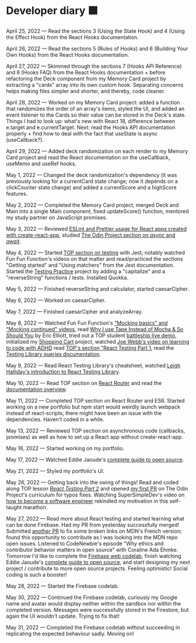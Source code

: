 # Developer diary 🟩

April 25, 2022 — Read the sections 3 (Using the State Hook) and 4 (Using the Effect Hook) from the React Hooks documentation.

April 26, 2022 — Read the sections 5 (Rules of Hooks) and 6 (Building Your Own Hooks) from the React Hooks documentation.

April 27, 2022 — Skimmed through the sections 7 (Hooks API Reference) and 8 (Hooks FAQ) from the React Hooks documentation + before refactoring the Deck component from my Memory Card project by extracting a "cards" array into its own custom hook. Separating concerns helps making files simpler and shorter, and thereby, code cleaner.

April 28, 2022 — Worked on my Memory Card project: added a function that randomizes the order of an array's items, styled the UI, and added an event listener to the Cards so their value can be stored in the Deck's state. Things I had to look up: what's new with React 18, difference between e.target and e.currentTarget. Next: read the Hooks API documentation properly + find how to deal with the fact that useState is async (useCallback?).

April 29, 2022 — Added deck randomization on each render to my Memory Card project and read the React documentation on the useCallback, useMemo and useRef hooks.

May 1, 2022 — Changed the deck randomization's dependency (it was previously looking for a currentCard state change; now it depends on a clickCounter state change) and added a currentScore and a highScore features.  

May 2, 2022 — Completed the Memory Card project; merged Deck and Main into a single Main component, fixed updateScore() function, mentored my study partner on JavaScript promises.  

May 3, 2022 — Reviewed [ESLint and Prettier usage for React apps created with create-react-app](https://www.youtube.com/watch?v=bfyI9yl3qfE), studied [The Odin Project section on *async* and *await*](https://www.theodinproject.com/lessons/node-path-javascript-async-and-await).  

May 4, 2022 — Started [TOP section on testing](https://www.theodinproject.com/lessons/node-path-javascript-testing-basics) with Jest; notably watched Fun Fun Function's videos on that matter and read/practiced the sections "Getting started" and "Using matchers" from the Jest documentation. Started the [Testing Practice](https://www.theodinproject.com/lessons/node-path-javascript-testing-practice) project by adding a "capitalize" and a "reverseString" functions / tests. Installed Quokka.

May 5, 2022 — Finished reverseString and calculator, started caesarCipher.

May 6, 2022 — Worked on caesarCipher.

May 7, 2022 — Finished caesarCipher and analyzeArray.

May 8, 2022 — Watched Fun Fun Function's ["Mocking basics" and "Mocking continued" videos](https://www.youtube.com/watch?v=3PjdxjWK0F0&list=PL0zVEGEvSaeF_zoW9o66wa_UCNE3a7BEr&index=4), read [Why I use Tape Instead of Mocha & So Should You](https://medium.com/javascript-scene/why-i-use-tape-instead-of-mocha-so-should-you-6aa105d8eaf4) by Eric Elliott, tried out a TOP student [battleship live demo](https://benders-battleship.netlify.app/), initialized my [Shopping Cart](https://www.theodinproject.com/lessons/node-path-javascript-shopping-cart) project, watched [Joe Webb's video on learning to code with ADHD](https://youtu.be/GOQI8Mn9RCk) read [TOP's section "React Testing Part 1](https://www.theodinproject.com/lessons/node-path-javascript-react-testing-part-1), read the [Testing Library queries documentation](https://testing-library.com/docs/queries/about/).  

May 9, 2022 — Read React Testing Library's cheatsheet, watched [Leigh Halliday's introduction to React Testing Library](https://www.youtube.com/watch?v=YQLn7ycfzEo&t=0).  

May 10, 2022 — Read TOP section on [React Router](https://www.theodinproject.com/lessons/node-path-javascript-router) and read the [documentation overview](https://reactrouter.com/docs/en/v6/getting-started/overview).

May 11, 2022 — Completed TOP section on React Router and ES6. Started working on a new portfolio but npm start would weirdly launch webpack instead of react-scripts, there might have been an issue with the dependencies. Haven't coded in a while.

May 13, 2022 — Reviewed TOP section on asynchronous code (callbacks, promises) as well as how to set up a React app without create-react-app.

May 16, 2022 — Started working on my portfolio.

May 17, 2022 — Watched Eddie Jaoude's [complete guide to open source](https://www.youtube.com/watch?v=yzeVMecydCE).

May 21, 2022 — Styled my portfolio's UI.

May 26, 2022 — Getting back into the swing of things! Read and coded along TOP lesson *[React Testing Part 2](https://www.theodinproject.com/lessons/node-path-javascript-react-testing-part-2)* and opened [my first PR](https://github.com/TheOdinProject/curriculum/pull/24163) on The Odin Project's curriculum for typos fixes. Watching SuperSimpleDev's video on [how to become a software engineer](https://www.youtube.com/watch?v=h-grthPvpB0) rekindled my motivation in this self-taught marathon.

May 27, 2022 — Read more about React testing and started learning what can be done Firebase. Had my PR from yesterday successfully merged! Submitted [another PR](https://github.com/mdn/translated-content/pull/5861) to fix some broken links on MDN's French version; found this opportunity to contribute as I was looking into the MDN repo open issues. Listened to CodeNewbie's episode "Why ethics and contributor behavior matters in open source" with Coraline Ada Ehmke. Tomorrow I'd like to complete the [Firebase web codelab](https://firebase.google.com/codelabs/firebase-web), finish watching Eddie Jaoude's [complete guide to open source](https://www.youtube.com/watch?v=yzeVMecydCE), and start designing my next project / contribute to more open source projects. Feeling optimistic! Social coding is such a booster!

May 28, 2022 — Started the Firebase codelab.

May 30, 2022 — Continued the Firebase codelab, curiously my Google name and avatar would display neither within the sandbox nor within the completed version. Messages were successfully stored in the Firestore, but again the UI wouldn't update. Trying to fix that!

May 31, 2022 — Completed the Firebase codelab without succeeding in replicating the expected behaviour sadly. Moving on!
